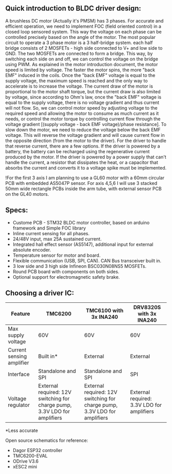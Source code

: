 ## Quick introduction to BLDC driver design:
A brushless DC motor (Actually it's PMSM) has 3 phases. For accurate and efficient operation, we need to implement FOC (field oriented control) in a closed loop sensored system. This way the voltage on each phase can be controlled precisely based on the angle of the motor.
The most popular circuit to operate a 3 phase motor is a 3 half-bridge system. each half bridge consists of 2 MOSFETs - high side connected to V+ and low side to GND. The two MOSFETs are connected to form a bridge. This way, by switching each side on and off, we can control the voltage on the bridge using PWM.
As explained in the motor introduction document, the motor speed is limited by voltage. The faster the motor spins, the more "back EMF" induced in the coils. Once the "back EMF" voltage is equal to the supply voltage, the maximum speed is reached and the only way to accelerate is to increase the voltage. The current draw of the motor is proportional to the motor shaft torque, but the current draw is also limited by voltage, since according to Ohm's law, once the "back EMF" voltage is equal to the supply voltage, there is no voltage gradient and thus current will not flow. So, we can control motor speed by adjusting voltage to the required speed and allowing the motor to consume as much current as it needs, or control the motor torque by controlling current flow through the voltage gradient [(supply voltage - back EMF voltage)/phase resistance].
To slow down the motor, we need to reduce the voltage below the back EMF voltage. This will reverse the voltage gradient and will cause current flow in the opposite direction (from the motor to the driver). For the driver to handle that reverse current, there are a few options. If the driver is powered by a battery, the battery can be recharged using the regenerative current produced by the motor. If the driver is powered by a power supply that can't handle the current, a resistor that dissipates the heat, or a capacitor that absorbs the current and converts it to a voltage spike must be implemented.

!For the first 3 axis I am planning to use a GL60 motor with a 60mm circular PCB with embedded AS5047P sensor. For axis 4,5,6 I will use 3 stacked 50mm wide rectangle PCBs inside the arm tube, with external sensor PCB on the GL40 motors.

## Specs:
- Custome PCB - STM32 BLDC motor controller, based on arduino framework and Simple FOC library
- Inline current sensing for all phases.
- 24/48V input, max 25A sustained current.
- Integrated hall effect sensor (AS5147), additional input for external absolute encoder. 
- Temperature sensor for motor and board.
- Flexible communication (USB, SPI, CAN). CAN Bus transceiver built in.
- 3 low side and 3 high side Infineon BSC030N08NS5 MOSFETs.
- Round PCB board with components on both sides.
- Optional support for electromagnetic safety brake.

## Choosing a driver IC:

| Feature  | TMC6200 | TMC6100 with 3x INA240 | DRV8320S with 3x INA240 |
| ------------- | ------------- | ------------- | ------------- |
| Max supply voltage | 60V | 60V | 60V |
| Current sensing amplifier | Built in* | External | External |
| Interface | Standalone and SPI | Standalone and SPI | SPI |
| Voltage regulator | External required: 12V switching for charge pump, 3.3V LDO for amplifiers | External required: 12V switching for charge pump, 3.3V LDO for amplifiers | External required: 3.3V LDO for amplifiers |

*Less accurate

Open source schematics for reference:
- Dagor ESP32 controller
- TMC6200-EVAL
- ODrive V3.6
- xESC2 mini
